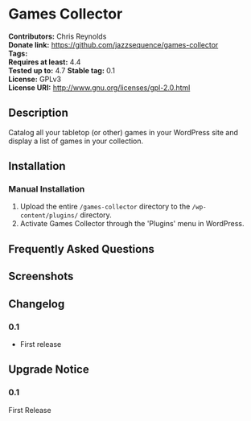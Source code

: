 # Games Collector #
**Contributors:**      Chris Reynolds  
**Donate link:**       https://github.com/jazzsequence/games-collector  
**Tags:**  
**Requires at least:** 4.4  
**Tested up to:**      4.7 
**Stable tag:**        0.1  
**License:**           GPLv3  
**License URI:**       http://www.gnu.org/licenses/gpl-2.0.html  

## Description ##

Catalog all your tabletop (or other) games in your WordPress site and display a list of games in your collection.

## Installation ##

### Manual Installation ###

1. Upload the entire `/games-collector` directory to the `/wp-content/plugins/` directory.
2. Activate Games Collector through the 'Plugins' menu in WordPress.

## Frequently Asked Questions ##


## Screenshots ##


## Changelog ##

### 0.1 ###
* First release

## Upgrade Notice ##

### 0.1 ###
First Release

